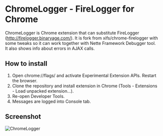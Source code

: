 
ChromeLogger - FireLogger for Chrome
====================================

ChromeLogger is Chrome extension that can substitute FireLogger (http://firelogger.binaryage.com/). It is fork from xifs/chrome-firelogger with some tweaks so it can work together with Nette Framework Debugger tool. It also shows info about errors in AJAX calls.

How to install
--------------

1. Open chrome://flags/ and activate Experimental Extension APIs. Restart the browser.
2. Clone the repository and install extension in Chrome (Tools - Extensions - Load unpacked extension...).
3. Re-open Developer Tools.
4. Messages are logged into Console tab.

Screenshot
----------

![ChromeLogger](http://matousskala.cz/files/chromelogger.png)
